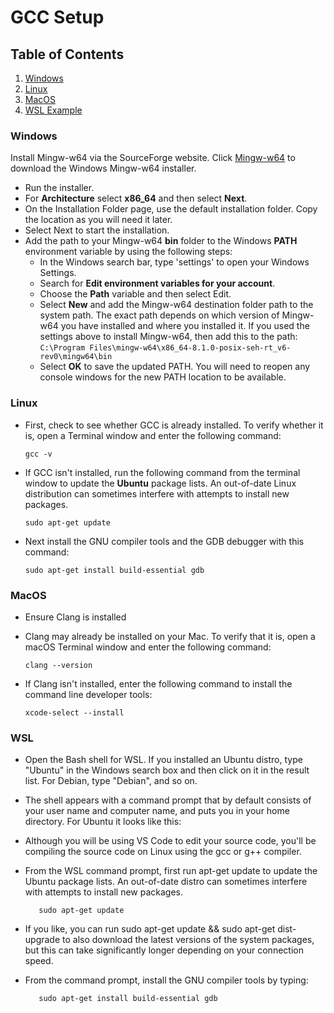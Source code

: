 # GCC Setup
## Table of Contents
1. [Windows](#Windows)
2. [Linux](#Linux)
3. [MacOS](#MacOs)
4. [WSL Example](#WSL)

### Windows
Install Mingw-w64 via the SourceForge website. Click [ Mingw-w64](https://sourceforge.net/projects/mingw-w64/files/Toolchains%20targetting%20Win32/Personal%20Builds/mingw-builds/installer/mingw-w64-install.exe/download " Mingw-w64") to download the Windows Mingw-w64 installer.
- Run the installer.
- For **Architecture** select **x86_64** and then select **Next**.
- On the Installation Folder page, use the default installation folder. Copy the location as you will need it later.
- Select Next to start the installation.
- Add the path to your Mingw-w64 **bin** folder to the Windows **PATH** environment variable by using the following steps:
	- 	In the Windows search bar, type 'settings' to open your Windows Settings.
	- 	Search for **Edit environment variables for your account**.
	- 	Choose the **Path** variable and then select Edit.
	- 	Select **New** and add the Mingw-w64 destination folder path to the system path. The exact path depends on which version of Mingw-w64 you have installed and where you installed it. If you used the settings above to install Mingw-w64, then add this to the path: `C:\Program Files\mingw-w64\x86_64-8.1.0-posix-seh-rt_v6-rev0\mingw64\bin`
	- 	Select **OK** to save the updated PATH. You will need to reopen any console windows for the new PATH location to be available.

### Linux
- First, check to see whether GCC is already installed. To verify whether it is, open a Terminal window and enter the following command:

	`gcc -v`

- If GCC isn't installed, run the following command from the terminal window to update the **Ubuntu** package lists. An out-of-date Linux distribution can sometimes interfere with attempts to install new packages.

	`sudo apt-get update`

- Next install the GNU compiler tools and the GDB debugger with this command:

	`sudo apt-get install build-essential gdb`

### MacOS
- Ensure Clang is installed
- Clang may already be installed on your Mac. To verify that it is, open a macOS Terminal window and enter the following command:

	`clang --version`

- If Clang isn't installed, enter the following command to install the command line developer tools:

	`xcode-select --install`

### WSL

- Open the Bash shell for WSL. If you installed an Ubuntu distro, type "Ubuntu" in the Windows search box and then click on it in the result list. For Debian, type "Debian", and so on.
- The shell appears with a command prompt that by default consists of your user name and computer name, and puts you in your home directory. For Ubuntu it looks like this:
- Although you will be using VS Code to edit your source code, you'll be compiling the source code on Linux using the gcc or g++ compiler.
- From the WSL command prompt, first run apt-get update to update the Ubuntu package lists. An out-of-date distro can sometimes interfere with attempts to install new packages.

	`    sudo apt-get update
	`

- If you like, you can run sudo apt-get update && sudo apt-get dist-upgrade to also download the latest versions of the system packages, but this can take significantly longer depending on your connection speed.
- From the command prompt, install the GNU compiler tools by typing:

	`    sudo apt-get install build-essential gdb
	`

